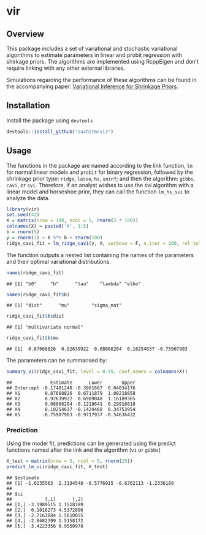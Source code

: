 
<!-- README.md is generated from README.Rmd. Please edit that file -->

# vir

## Overview

This package includes a set of variational and stochastic variational
algorithms to estimate parameters in linear and probit regression with
shirkage priors. The algorithms are implemented using RcppEigen and
don’t require linking with any other external libraries.

Simulations regarding the performance of these algorithms can be found
in the accompanying paper: [Variational Inference for Shrinkage
Priors](https://arxiv.org/pdf/2102.08877.pdf).

## Installation

Install the package using `devtools`

``` r
devtools::install_github("suchitm/vir")
```

## Usage

The functions in the package are named according to the link function,
`lm` for normal linear models and `probit` for binary regression,
followed by the shrinkage prior type: `ridge`, `lasso`, `hs`, `uninf`;
and then the algorithm: `gibbs`, `cavi`, or `svi`. Therefore, if an
analyst wishes to use the svi algorithm with a linear model and
horseshoe prior, they can call the function `lm_hs_svi` to analyze the
data.

``` r
library(vir)
set.seed(42)
X = matrix(nrow = 100, ncol = 5, rnorm(5 * 100))
colnames(X) = paste0('X', 1:5)
b = rnorm(5)
y = rnorm(1) + X %*% b + rnorm(100)
ridge_cavi_fit = lm_ridge_cavi(y, X, verbose = F, n_iter = 100, rel_tol = 0.0001)
```

The function outputs a nested list containing the names of the
parameters and their optimal variational distributions.

``` r
names(ridge_cavi_fit)
```

    ## [1] "b0"     "b"      "tau"    "lambda" "elbo"

``` r
names(ridge_cavi_fit$b)
```

    ## [1] "dist"      "mu"        "sigma_mat"

``` r
ridge_cavi_fit$b$dist
```

    ## [1] "multivariate normal"

``` r
ridge_cavi_fit$b$mu
```

    ## [1]  0.87668826  0.92639922  0.08866204  0.10254637 -0.75907903

The parameters can be summarised by:

``` r
summary_vi(ridge_cavi_fit, level = 0.95, coef_names = colnames(X))
```

    ##              Estimate      Lower       Upper
    ## Intercept -0.17491248 -0.3901667  0.04034176
    ## X1         0.87668826  0.6711879  1.08218858
    ## X2         0.92639922  0.6909048  1.16189365
    ## X3         0.08866204 -0.1218641  0.29918818
    ## X4         0.10254637 -0.1424468  0.34753954
    ## X5        -0.75907903 -0.9717937 -0.54636432

### Prediction

Using the model fit, predictions can be generated using the predict
functions named after the link and the algorithm (`vi` or `gibbs`)

``` r
X_test = matrix(nrow = 5, ncol = 5, rnorm(25))
predict_lm_vi(ridge_cavi_fit, X_test)
```

    ## $estimate
    ## [1] -1.0235563  2.3194540 -0.5776915 -0.6762113 -1.2336189
    ## 
    ## $ci
    ##            [,1]      [,2]
    ## [1,] -3.1989515 1.1518389
    ## [2,]  0.1016273 4.5372806
    ## [3,] -2.7163884 1.5610055
    ## [4,] -2.8682399 1.5158172
    ## [5,] -3.4223356 0.9550978

